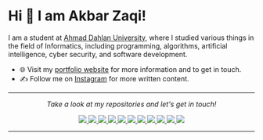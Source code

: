 
# Hi 👋 I am Akbar Zaqi! 
I am a student at [Ahmad Dahlan University](https://uad.ac.id/), where I studied various things in the field of Informatics, including programming, algorithms, artificial intelligence, cyber security, and software development.



- 🌐 Visit my [portfolio website](https://akbarzaqi.github.io/personal-site/) for more information and to get in touch.
- ✍️ Follow me on [Instagram](https://www.instagram.com/akbarrzaqii_/) for more written content.

---

<p align="center">
  <i>Take a look at my repositories and let's get in touch!</i>

<p align="center">
  <a href= "https://github.com/akbarzaqi/">
    <img src="https://img.icons8.com/material-outlined/30/689d6a/source-code.png"/>
  </a>
   <a href= "https://github.com/akbarzaqi/">
    <img src="https://img.icons8.com/material-outlined/30/689d6a/linkedin.png"/>
  </a>
  <a href= "https://github.com/akbarzaqi/">
    <img src="https://img.icons8.com/material-outlined/30/689d6a/twitter.png"/>
  </a>
   <a href= "https://github.com/akbarzaqi/">
    <img src="https://img.icons8.com/material-outlined/30/689d6a/geography.png"/>
  </a>
  <a href= "https://github.com/akbarzaqi/">
    <img src="https://img.icons8.com/material-outlined/30/689d6a/cafe.png"/>
  </a>
  <a href= "https://github.com/akbarzaqi/">
    <img src="https://img.icons8.com/material-outlined/30/689d6a/youtube-play.png"/>
  </a>
   <a href= "https://github.com/akbarzaqi/">
    <img src="https://img.icons8.com/material-outlined/30/689d6a/camera-addon-identification.png"/>
  </a>
   <a href= "https://github.com/akbarzaqi/">
    <img src="https://img.icons8.com/material-outlined/30/689d6a/parse-from-clipboard.png"/>
  </a>
   <a href= "https://github.com/akbarzaqi/">
    <img src="https://img.icons8.com/ios-glyphs/30/689d6a/physics.png"/>
  </a>
  <a href= "https://github.com/akbarzaqi/">
    <img src="https://img.icons8.com/ios-filled/30/689d6a/medium-new.png"/>
  </a>
  <a href= "https://github.com/akbarzaqi/">
    <img src="https://img.icons8.com/metro/26/689d6a/stackoverflow.png"/>
  </a>

  
</p>

---
